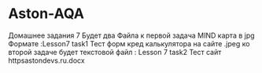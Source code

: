 # Aston-AQA

Домашнее задания 7
Будет два Файла
к первой задача MIND карта в jpg Формате :Lesson7 task1 Тест форм кред калькулятора на сайте .jpeg
ко второй задаче будет текстовой файл  : Lesson 7 task2 Тест сайт httpsastondevs.ru.docx

